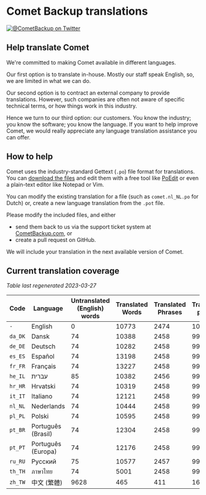 # Comet Backup translations

[![@CometBackup on Twitter](https://img.shields.io/badge/twitter-%40CometBackup-blue.svg?style=flat)](https://twitter.com/CometBackup)

## Help translate Comet

We're committed to making Comet available in different languages.

Our first option is to translate in-house. Mostly our staff speak English, so, we are limited in what we can do.

Our second option is to contract an external company to provide translations. However, such companies are often not aware of specific technical terms, or how things work in this industry.

Hence we turn to our third option: our customers. You know the industry; you know the software; you know the language. If you want to help improve Comet, we would really appreciate any language translation assistance you can offer.

## How to help

Comet uses the industry-standard Gettext (`.po`) file format for translations. You can [download the files](https://github.com/CometBackup/translations/archive/master.zip) and edit them with a free tool like [PoEdit](https://poedit.net/) or even a plain-text editor like Notepad or Vim.

You can modify the existing translation for a file (such as `comet.nl_NL.po` for Dutch) or, create a new language translation from the `.pot` file.

Please modify the included files, and either 
- send them back to us via the support ticket system at [CometBackup.com](https://cometbackup.com/), or
- create a pull request on GitHub.

We will include your translation in the next available version of Comet.

## Current translation coverage

*Table last regenerated 2023-03-27*

|Code    |Language              |Untranslated (English) words |Translated Words |Translated Phrases |Translation percent
|--------|----------------------|-----------------------------|-----------------|-------------------|--------------------
|`-`     |English               |0                            |10773            |2474               |  100.00
|`da_DK` |Dansk‬                |74                           |10388            |2458               |   99.35
|`de_DE` |Deutsch               |74                           |10282            |2458               |   99.35
|`es_ES` |Español               |74                           |13198            |2458               |   99.35
|`fr_FR` |Français              |74                           |13227            |2458               |   99.35
|`he_IL` |עברית‬                 |85                           |10382            |2456               |   99.27
|`hr_HR` |Hrvatski              |74                           |10319            |2458               |   99.35
|`it_IT` |Italiano              |74                           |12121            |2458               |   99.35
|`nl_NL` |Nederlands            |74                           |10444            |2458               |   99.35
|`pl_PL` |Polski                |74                           |10595            |2458               |   99.35
|`pt_BR` |Português (Brasil)    |74                           |12304            |2458               |   99.35
|`pt_PT` |Português (Europa)    |74                           |12176            |2458               |   99.35
|`ru_RU` |Русский               |75                           |10577            |2457               |   99.31
|`th_TH` |ภาษาไทย‬              |74                           |5001             |2458               |   99.35
|`zh_TW` |中文 (繁體)               |9628                         |465              |411                |   16.61
